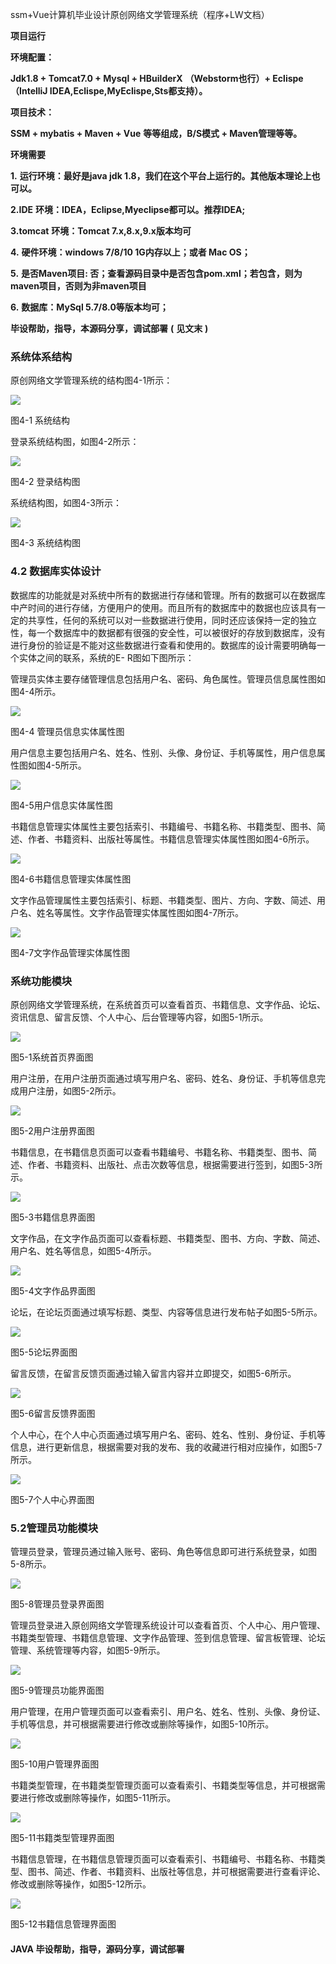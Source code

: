 ssm+Vue计算机毕业设计原创网络文学管理系统（程序+LW文档）

**项目运行**

**环境配置：**

**Jdk1.8 + Tomcat7.0 + Mysql + HBuilderX** **（Webstorm也行）+ Eclispe（IntelliJ
IDEA,Eclispe,MyEclispe,Sts都支持）。**

**项目技术：**

**SSM + mybatis + Maven + Vue** **等等组成，B/S模式 + Maven管理等等。**

**环境需要**

**1.** **运行环境：最好是java jdk 1.8，我们在这个平台上运行的。其他版本理论上也可以。**

**2.IDE** **环境：IDEA，Eclipse,Myeclipse都可以。推荐IDEA;**

**3.tomcat** **环境：Tomcat 7.x,8.x,9.x版本均可**

**4.** **硬件环境：windows 7/8/10 1G内存以上；或者 Mac OS；**

**5.** **是否Maven项目: 否；查看源码目录中是否包含pom.xml；若包含，则为maven项目，否则为非maven项目**

**6.** **数据库：MySql 5.7/8.0等版本均可；**

**毕设帮助，指导，本源码分享，调试部署** **(** **见文末** **)**

### 系统体系结构

原创网络文学管理系统的结构图4-1所示：

![](./res/4ae84fd9b38840a49714a59cbd33ff77.png)

图4-1 系统结构

登录系统结构图，如图4-2所示：

![](./res/43428ad82cb148c9b57a18134c256688.png)

图4-2 登录结构图

系统结构图，如图4-3所示：

![](./res/11f587eeb7f746babb4f72878262cd3c.png)

图4-3 系统结构图

### 4.2 数据库实体设计

数据库的功能就是对系统中所有的数据进行存储和管理。所有的数据可以在数据库中产时间的进行存储，方便用户的使用。而且所有的数据库中的数据也应该具有一定的共享性，任何的系统可以对一些数据进行使用，同时还应该保持一定的独立性，每一个数据库中的数据都有很强的安全性，可以被很好的存放到数据库，没有进行身份的验证是不能对这些数据进行查看和使用的。数据库的设计需要明确每一个实体之间的联系，系统的E-
R图如下图所示：

管理员实体主要存储管理信息包括用户名、密码、角色属性。管理员信息属性图如图4-4所示。

![](./res/8df1993e86154b5680713835acea516b.png)

图4-4 管理员信息实体属性图

用户信息主要包括用户名、姓名、性别、头像、身份证、手机等属性，用户信息属性图如图4-5所示。

![](./res/55f10d59f1094f68882215899ee7df7b.png)

图4-5用户信息实体属性图

书籍信息管理实体属性主要包括索引、书籍编号、书籍名称、书籍类型、图书、简述、作者、书籍资料、出版社等属性。书籍信息管理实体属性图如图4-6所示。

![](./res/1496dbbd649f48dcabc4923aef204ec7.png)

图4-6书籍信息管理实体属性图

文字作品管理属性主要包括索引、标题、书籍类型、图片、方向、字数、简述、用户名、姓名等属性。文字作品管理实体属性图如图4-7所示。

![](./res/2d9dca954e444e65ac7dc016127e8a13.png)

图4-7文字作品管理实体属性图

### 系统功能模块

原创网络文学管理系统，在系统首页可以查看首页、书籍信息、文字作品、论坛、资讯信息、留言反馈、个人中心、后台管理等内容，如图5-1所示。

![](./res/4fb7939e26f648e3a8a6edf7b17e48df.png)

图5-1系统首页界面图

用户注册，在用户注册页面通过填写用户名、密码、姓名、身份证、手机等信息完成用户注册，如图5-2所示。

![](./res/46048898fb5542b19fe948b43b822ef2.png)

图5-2用户注册界面图

书籍信息，在书籍信息页面可以查看书籍编号、书籍名称、书籍类型、图书、简述、作者、书籍资料、出版社、点击次数等信息，根据需要进行签到，如图5-3所示。

![](./res/d7d9f6dfe88e4bb9934f1cd4aac9f8a0.png)

图5-3书籍信息界面图

文字作品，在文字作品页面可以查看标题、书籍类型、图书、方向、字数、简述、用户名、姓名等信息，如图5-4所示。

![](./res/685cacace128478a864964a94f877fd6.png)

图5-4文字作品界面图

论坛，在论坛页面通过填写标题、类型、内容等信息进行发布帖子如图5-5所示。

![](./res/ec3a87af3f3c463596ee769c9d709762.png)

图5-5论坛界面图

留言反馈，在留言反馈页面通过输入留言内容并立即提交，如图5-6所示。

![](./res/74d425f442aa4903ab3d1e0fd4bc3da6.png)

图5-6留言反馈界面图

个人中心，在个人中心页面通过填写用户名、密码、姓名、性别、身份证、手机等信息，进行更新信息，根据需要对我的发布、我的收藏进行相对应操作，如图5-7所示。

![](./res/1bab4e499ff84a4eb83f320211c5f115.png)

图5-7个人中心界面图

### 5.2管理员功能模块

管理员登录，管理员通过输入账号、密码、角色等信息即可进行系统登录，如图5-8所示。

![](./res/8fa959c5b86c4335bbb567382638c6ba.png)

图5-8管理员登录界面图

管理员登录进入原创网络文学管理系统设计可以查看首页、个人中心、用户管理、书籍类型管理、书籍信息管理、文字作品管理、签到信息管理、留言板管理、论坛管理、系统管理等内容，如图5-9所示。

![](./res/5806756af0a949dab2eb2971c42ebea9.png)

图5-9管理员功能界面图

用户管理，在用户管理页面可以查看索引、用户名、姓名、性别、头像、身份证、手机等信息，并可根据需要进行修改或删除等操作，如图5-10所示。

![](./res/2cc6ef6d79c3455e82f26881020bfb43.png)

图5-10用户管理界面图

书籍类型管理，在书籍类型管理页面可以查看索引、书籍类型等信息，并可根据需要进行修改或删除等操作，如图5-11所示。

![](./res/9c03f1044ca842c0b9fd26ec9beb1d92.png)

图5-11书籍类型管理界面图

书籍信息管理，在书籍信息管理页面可以查看索引、书籍编号、书籍名称、书籍类型、图书、简述、作者、书籍资料、出版社等信息，并可根据需要进行查看评论、修改或删除等操作，如图5-12所示。

![](./res/7896a8ac543d4209b1f2ca52d0470aa9.png)

图5-12书籍信息管理界面图

#### **JAVA** **毕设帮助，指导，源码分享，调试部署**

